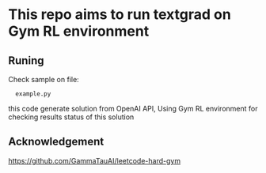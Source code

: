 # This repo aims to run textgrad on Gym RL environment

## Runing
Check sample on file:
```
  example.py
```

this code generate solution from OpenAI API, Using Gym RL environment for checking results status of this solution

## Acknowledgement

https://github.com/GammaTauAI/leetcode-hard-gym

